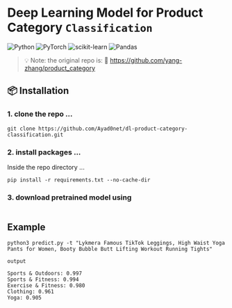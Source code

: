 # Deep Learning Model for Product Category `Classification`
![Python](https://img.shields.io/badge/python-3670A0?style=for-the-badge&logo=python&logoColor=ffdd54) ![PyTorch](https://img.shields.io/badge/PyTorch-%23EE4C2C.svg?style=for-the-badge&logo=PyTorch&logoColor=white) ![scikit-learn](https://img.shields.io/badge/scikit--learn-%23F7931E.svg?style=for-the-badge&logo=scikit-learn&logoColor=white) ![Pandas](https://img.shields.io/badge/pandas-%23150458.svg?style=for-the-badge&logo=pandas&logoColor=white)

> 💡 Note: the original repo is: 🔗 https://github.com/yang-zhang/product_category


## 📦 Installation 

### 1. clone the repo ... 
```
git clone https://github.com/Ayad0net/dl-product-category-classification.git
```

### 2. install packages ... 
Inside the repo directory ...
```
pip install -r requirements.txt --no-cache-dir
```

### 3. download pretrained model  using 
```

```



## Example 
```
python3 predict.py -t "Lykmera Famous TikTok Leggings, High Waist Yoga Pants for Women, Booty Bubble Butt Lifting Workout Running Tights"
```

`output`
```
Sports & Outdoors: 0.997
Sports & Fitness: 0.994
Exercise & Fitness: 0.980
Clothing: 0.961
Yoga: 0.905
```
